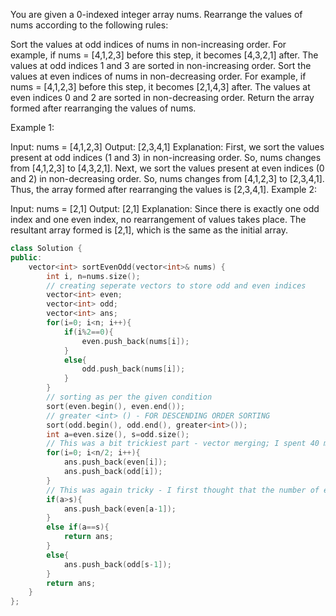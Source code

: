 You are given a 0-indexed integer array nums. Rearrange the values of nums according to the following rules:

Sort the values at odd indices of nums in non-increasing order.
For example, if nums = [4,1,2,3] before this step, it becomes [4,3,2,1] after. The values at odd indices 1 and 3 are sorted in non-increasing order.
Sort the values at even indices of nums in non-decreasing order.
For example, if nums = [4,1,2,3] before this step, it becomes [2,1,4,3] after. The values at even indices 0 and 2 are sorted in non-decreasing order.
Return the array formed after rearranging the values of nums.

 

Example 1:

Input: nums = [4,1,2,3]
Output: [2,3,4,1]
Explanation: 
First, we sort the values present at odd indices (1 and 3) in non-increasing order.
So, nums changes from [4,1,2,3] to [4,3,2,1].
Next, we sort the values present at even indices (0 and 2) in non-decreasing order.
So, nums changes from [4,1,2,3] to [2,3,4,1].
Thus, the array formed after rearranging the values is [2,3,4,1].
Example 2:

Input: nums = [2,1]
Output: [2,1]
Explanation: 
Since there is exactly one odd index and one even index, no rearrangement of values takes place.
The resultant array formed is [2,1], which is the same as the initial array. 

```cpp
class Solution {
public:
    vector<int> sortEvenOdd(vector<int>& nums) {
        int i, n=nums.size();
        // creating seperate vectors to store odd and even indices
        vector<int> even;
        vector<int> odd;
        vector<int> ans;
        for(i=0; i<n; i++){
            if(i%2==0){
                even.push_back(nums[i]);
            }
            else{
                odd.push_back(nums[i]);
            }
        }
        // sorting as per the given condition
        sort(even.begin(), even.end());
        // greater <int> () - FOR DESCENDING ORDER SORTING
        sort(odd.begin(), odd.end(), greater<int>());
        int a=even.size(), s=odd.size();
        // This was a bit trickiest part - vector merging; I spent 40 minutes to get this right
        for(i=0; i<n/2; i++){
            ans.push_back(even[i]);
            ans.push_back(odd[i]);
        }
        // This was again tricky - I first thought that the number of even indices= number of odd indices, but it wasn't like that ; Had to rectify that extra element and That's why need to put these conditions: more 15 minutes!
        if(a>s){
            ans.push_back(even[a-1]);
        }
        else if(a==s){
            return ans;
        }
        else{
            ans.push_back(odd[s-1]);
        }
        return ans;
    }
};
```
